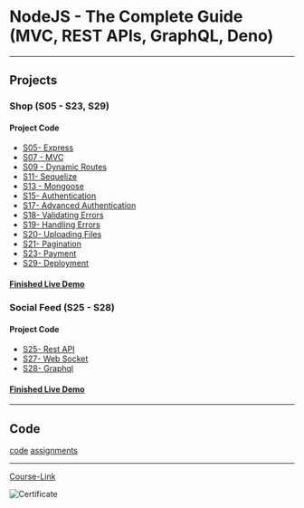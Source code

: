 # NodeJS - The Complete Guide (MVC, REST APIs, GraphQL, Deno)

---

## Projects

### Shop (S05 - S23, S29)

#### Project Code

- [S05- Express](./Projects/01-Shop/S05-%20Express/)
- [S07 - MVC](./Projects/01-Shop/S07%20-%20MVC/)
- [S09 - Dynamic Routes](./Projects/01-Shop/S09%20-%20Dynamic%20Routes/)
- [S11- Sequelize](./Projects/01-Shop/S11-%20Sequelize/)
- [S13 - Mongoose](./Projects/01-Shop/S13%20-%20Mongoose/)
- [S15- Authentication](./Projects/01-Shop/S15-%20Authentication/)
- [S17- Advanced Authentication](./Projects/01-Shop/S17-%20Advanced%20Authentication/)
- [S18- Validating Errors](./Projects/01-Shop/S18-%20Validating%20Input/)
- [S19- Handling Errors](./Projects/01-Shop/S19-%20Handling%20Errors/)
- [S20- Uploading Files ](./Projects/01-Shop/S20%20-%20Uploading%20Files/)
- [S21- Pagination](./Projects/01-Shop/S21-%20Pagination/)
- [S23- Payment](./Projects/01-Shop/S23-%20Payment/)
- [S29- Deployment](./Projects/01-Shop/S29-%20Deployment/)

#### [Finished Live Demo]()

### Social Feed (S25 - S28)

#### Project Code

- [S25- Rest API](./Projects/02-Social-Feed/S25-%20Rest%20API/)
- [S27- Web Socket](./Projects/02-Social-Feed/S27-%20Web%20Socket/)
- [S28- Graphql](./Projects/02-Social-Feed/S28%20-%20Graphql/)

#### [Finished Live Demo]()

---

## Code

[code](Code)
[assignments](Code/Assignments/)

---

[Course-Link](https://www.udemy.com/course/nodejs-the-complete-guide/)<br>

![Certificate](https://via.placeholder.com/468x300?text=Certificate+Here)
<br>
